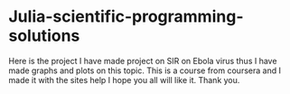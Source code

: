# Julia-scientific-programming-solutions
Here is the project I have made project on SIR on Ebola virus thus I have made graphs and plots on this topic.
This is a course from coursera and I made it with the sites help
I hope you all will like it. 
Thank you.
